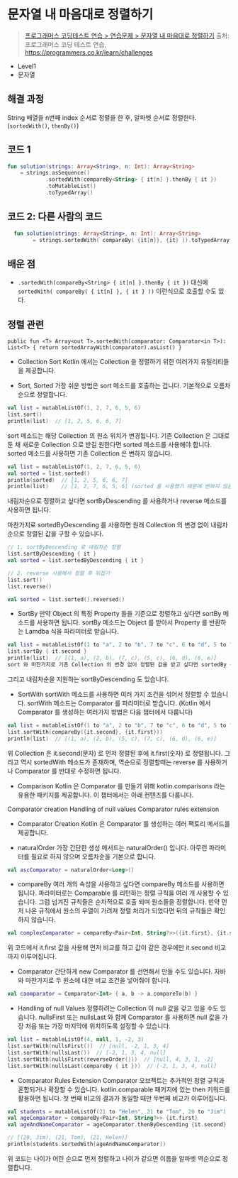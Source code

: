 # 문자열 내 마음대로 정렬하기

> [프로그래머스 코딩테스트 연습 > 연습문제 > 문자열 내 마음대로 정렬하기](https://programmers.co.kr/learn/courses/30/lessons/12915)
> 출처: 프로그래머스 코딩 테스트 연습, https://programmers.co.kr/learn/challenges

- Level1
- 문자열

## 해결 과정

String 배열을 n번째 index 순서로 정렬을 한 후, 알파벳 순서로 정렬한다. (`sortedWith()`, `thenBy()`)

## 코드 1

```kotlin
fun solution(strings: Array<String>, n: Int): Array<String>
    = strings.asSequence()
            .sortedWith(compareBy<String> { it[n] }.thenBy { it })
            .toMutableList()
            .toTypedArray()
```

## 코드 2: 다른 사람의 코드

```kotlin
  fun solution(strings: Array<String>, n: Int): Array<String>
        = strings.sortedWith( compareBy( {it[n]}, {it} )).toTypedArray()
```

## 배운 점

- `.sortedWith(compareBy<String> { it[n] }.thenBy { it })` 대신에 `sortedWith( compareBy( { it[n] }, { it } ))` 이런식으로 호출할 수도 있다.

## 정렬 관련

``
public fun <T> Array<out T>.sortedWith(comparator: Comparator<in T>): List<T> {
    return sortedArrayWith(comparator).asList()
}
``

- Collection Sort
Kotlin 에서는 Collection 을 정렬하기 위한 여러가지 유틸리티들을 제공합니다.


- Sort, Sorted
가장 쉬운 방법은 sort 메소드를 호출하는 겁니다.
기본적으로 오름차순으로 정렬합니다.

```kotlin
val list = mutableListOf(1, 2, 7, 6, 5, 6)
list.sort()
println(list)  // [1, 2, 5, 6, 6, 7]
```

sort 메소드는 해당 Collection 의 원소 위치가 변경됩니다.
기존 Collection 은 그대로 둔 채 새로운 Collection 으로 받길 원한다면 sorted 메소드를 사용해야 합니다.
sorted 메소드를 사용하면 기존 Collection 은 변하지 않습니다.

```kotlin
val list = mutableListOf(1, 2, 7, 6, 5, 6)
val sorted = list.sorted()
println(sorted)  // [1, 2, 5, 6, 6, 7]
println(list)    // [1, 2, 7, 6, 5, 6] (sorted 를 사용했기 때문에 변하지 않음)
```

내림차순으로 정렬하고 싶다면 sortByDescending 를 사용하거나 reverse 메소드를 사용하면 됩니다.

마찬가지로 sortedByDescending 를 사용하면 원래 Collection 의 변경 없이 내림차순으로 정렬된 값을 구할 수 있습니다.

```kotlin
// 1. sortByDescending 로 내림차순 정렬
list.sortByDescending { it }
val sorted = list.sortedByDescending { it }

// 2. reverse 사용해서 정렬 후 뒤집기
list.sort()
list.reverse()

val sorted = list.sorted().reversed()
```

- SortBy
만약 Object 의 특정 Property 들을 기준으로 정렬하고 싶다면 sortBy 메소드를 사용하면 됩니다.
sortBy 메소드는 Object 를 받아서 Property 를 반환하는 Lamdba 식을 파라미터로 받습니다.

```kotlin
val list = mutableListOf(1 to "a", 2 to "b", 7 to "c", 6 to "d", 5 to "c", 6 to "e")
list.sortBy { it.second }
println(list)  // [(1, a), (2, b), (7, c), (5, c), (6, d), (6, e)]
sort 와 마찬가지로 기존 Collection 의 변경 없이 정렬된 값을 받고 싶다면 sortedBy 를 사용하면 됩니다.
```
그리고 내림차순을 지원하는 sortByDescending 도 있습니다.


- SortWith
sortWith 메소드를 사용하면 여러 가지 조건을 섞어서 정렬할 수 있습니다.
sortWith 메소드는 Comparator 를 파라미터로 받습니다.
(Kotlin 에서 Comparator 를 생성하는 여러가지 방법은 다음 챕터에서 다룹니다)
```kotlin
val list = mutableListOf(1 to "a", 2 to "b", 7 to "c", 6 to "d", 5 to "c", 6 to "e")
list.sortWith(compareBy({it.second}, {it.first}))
println(list)  // [(1, a), (2, b), (5, c), (7, c), (6, d), (6, e)]
```
위 Collection 은 it.second(문자) 로 먼저 정렬된 후에 it.first(숫자) 로 정렬됩니다.
그리고 역시 sortedWith 메소드가 존재하며, 역순으로 정렬할때는 reverse 를 사용하거나 Comparator 를 반대로 수정하면 됩니다.


- Comparison
Kotlin 은 Comparator 를 만들기 위해 kotlin.comparisons 라는 유용한 패키지를 제공합니다.
이 챕터에서는 아래 컨텐츠를 다룹니다.

Comparator creation
Handling of null values
Comparator rules extension

- Comparator Creation
Kotlin 은 Comparator 를 생성하는 여러 팩토리 메서드를 제공합니다.

- naturalOrder
가장 간단한 생성 메서드는 naturalOrder() 입니다.
아무런 파라미터를 필요로 하지 않으며 오름차순을 기본으로 합니다.
```kotlin
val ascComparator = naturalOrder<Long>()
```
- compareBy
여러 개의 속성을 사용하고 싶다면 compareBy 메소드를 사용하면 됩니다.
파라미터로는 Comparable 를 리턴하는 정렬 규칙을 여러 개 사용할 수 있습니다.
그럼 넘겨진 규칙들은 순차적으로 호출 되며 원소들을 정렬합니다.
만약 먼저 나온 규칙에서 원소의 우열이 가려져 정렬 처리가 되었다면 뒤의 규칙들은 확인하지 않습니다.
```kotlin
val complexComparator = compareBy<Pair<Int, String?>>({it.first}, {it.second})
```
위 코드에서 it.first 값을 사용해 먼저 비교를 하고 값이 같은 경우에만 it.second 비교까지 이루어집니다.


- Comparator
간단하게 new Comparator 를 선언해서 만들 수도 있습니다.
자바와 마찬가지로 두 원소에 대한 비교 조건을 넣어줘야 합니다.
```kotlin
val caomparator = Comparator<Int> { a, b -> a.compareTo(b) }
```
- Handling of null Values
정렬하려는 Collection 이 null 값을 갖고 있을 수도 있습니다.
nullsFirst 또는 nullsLast 와 함께 Comparator 를 사용하면 null 값을 가장 처음 또는 가장 마지막에 위치하도록 설정할 수 있습니다.
```kotlin
val list = mutableListOf(4, null, 1, -2, 3)
list.sortWith(nullsFirst())  // [null, -2, 1, 3, 4]
list.sortWith(nullsLast())  // [-2, 1, 3, 4, null]
list.sortWith(nullsFirst(reverseOrder()))  // [null, 4, 3, 1, -2]
list.sortWith(nullsLast(compareBy { it }))  // [-2, 1, 3, 4, null]
```

- Comparator Rules Extension
Comparator 오브젝트는 추가적인 정렬 규칙과 혼합되거나 확장할 수 있습니다.
kotlin.comparable 패키지에 있는 then 키워드를 활용하면 됩니다.
첫 번째 비교의 결과가 동일할 때만 두번째 비교가 이루어집니다.
```kotlin
val students = mutableListOf(21 to "Helen", 21 to "Tom", 20 to "Jim")
val ageComparator = compareBy<Pair<Int, String?>> {it.first}
val ageAndNameComparator = ageComparator.thenByDescending {it.second}

// [(20, Jim), (21, Tom), (21, Helen)]
println(students.sortedWith(ageAndNameComparator))
```
위 코드는 나이가 어린 순으로 먼저 정렬하고 나이가 같으면 이름을 알파벳 역순으로 정렬합니다.
